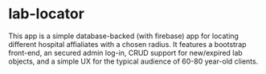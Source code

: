 # lab-locator

This app is a simple database-backed (with firebase) app for locating different hospital affialiates with a chosen radius. It features a bootstrap front-end, an secured admin log-in, CRUD support for new/expired lab objects, and a simple UX for the typical audience of 60-80 year-old clients.
